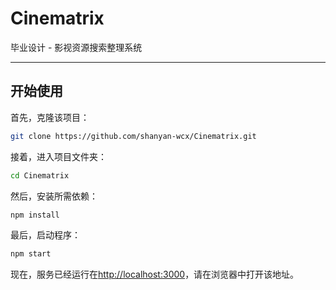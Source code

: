 # Cinematrix

毕业设计 - 影视资源搜索整理系统

------

## 开始使用

首先，克隆该项目：

```bash
git clone https://github.com/shanyan-wcx/Cinematrix.git
```

接着，进入项目文件夹：

```bash
cd Cinematrix
```

然后，安装所需依赖：

```bash
npm install
```

最后，启动程序：

```bash
npm start
```

现在，服务已经运行在[http://localhost:3000](http://localhost:3000)，请在浏览器中打开该地址。
